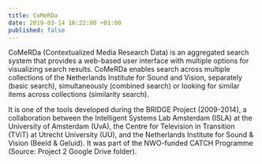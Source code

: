```yaml
---
title: CoMeRDa
date: 2019-03-14 16:22:00 +01:00
published: false
---
```


CoMeRDa (Contextualized Media Research Data) is an aggregated search system that provides a web-based user interface with multiple options for visualizing search results. CoMeRDa enables search across multiple collections of the Netherlands Institute for Sound and Vision, separately (basic search), simultaneously (combined search) or looking for similar items across collections (similarity search).

It is one of the tools developed during the BRIDGE Project (2009-2014), a collaboration between the Intelligent Systems Lab Amsterdam (ISLA) at the University of Amsterdam (UvA), the Centre for Television in Transition (TViT) at Utrecht University (UU), and the Netherlands Institute for Sound & Vision (Beeld & Geluid). It was part of the NWO-funded CATCH Programme (Source: Project 2 Google Drive folder).